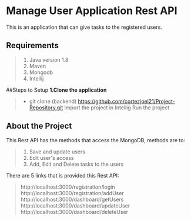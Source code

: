 # **Manage User Application Rest API**
This is an application that can give tasks to the registered users.

## Requirements
> 1. Java version 1.8
> 2. Maven
> 3. Mongodb
> 4. Intellij

##Steps to Setup
**1.Clone the application**
> - git clone (backend) https://github.com/cortezjoel21/Project-Repository.git
> Import the project in Intellig
> Run the project

## About the Project
This Rest API has the methods that access the MongoDB, methods are to:
> 1. Save and update users
> 2. Edit user's access
> 3. Add, Edit and Delete tasks to the users

There are 5 links that is provided this Rest API:
> http://localhost:3000/registration/login
> http://localhost:3000/registration/addUser	
> http://localhost:3000/dashboard/getUsers
> http://localhost:3000/dashboard/updateUser
> http://localhost:3000/dashboard/deleteUser
